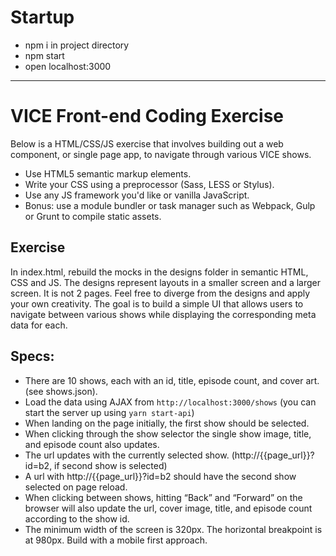 # Startup
* npm i in project directory
* npm start
* open localhost:3000

*************************

# VICE Front-end Coding Exercise

Below is a HTML/CSS/JS exercise that involves building out a web component, or single page app, to navigate through various VICE shows.

- Use HTML5 semantic markup elements.
- Write your CSS using a preprocessor (Sass, LESS or Stylus).
- Use any JS framework you'd like or vanilla JavaScript.
- Bonus: use a module bundler or task manager such as Webpack, Gulp or Grunt to compile static assets.

## Exercise
In index.html, rebuild the mocks in the designs folder in semantic HTML, CSS and JS. The designs represent layouts in a smaller screen and a larger screen. It is not 2 pages. Feel free to diverge from the designs and apply your own creativity. The goal is to build a simple UI that allows users to navigate between various shows while displaying the corresponding meta data for each.

## Specs:
- There are 10 shows, each with an id, title, episode count, and cover art. (see shows.json).
- Load the data using AJAX from `http://localhost:3000/shows` (you can start the server up using `yarn start-api`)
- When landing on the page initially, the first show should be selected.
- When clicking through the show selector the single show image, title, and episode count also updates.
- The url updates with the currently selected show. (http://{{page_url}}?id=b2, if second show is selected)
- A url with http://{{page_url}}?id=b2 should have the second show selected on page reload.
- When clicking between shows, hitting “Back” and “Forward” on the browser will also update the url, cover image, title, and episode count according to the show id.
- The minimum width of the screen is 320px. The horizontal breakpoint is at 980px. Build with a mobile first approach.
